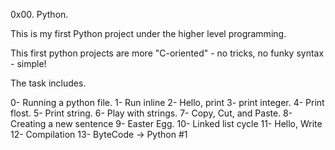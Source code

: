 0x00. Python.

This is my first Python project under the higher level programming.

This first python projects are more "C-oriented" - no tricks, no funky syntax - simple!

The task includes.

0- Running a python file.
1- Run inline
2- Hello, print
3- print integer.
4- Print flost.
5- Print string.
6- Play with strings.
7- Copy, Cut, and Paste.
8- Creating a new sentence
9- Easter Egg.
10- Linked list cycle
11- Hello, Write
12- Compilation
13- ByteCode -> Python #1
